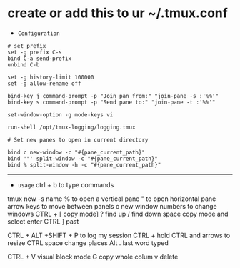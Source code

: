 # create or add this to ur ~/.tmux.conf 

- `Configuration`

```
# set prefix
set -g prefix C-s
bind C-a send-prefix
unbind C-b

set -g history-limit 100000
set -g allow-rename off

bind-key j command-prompt -p "Join pan from:" "join-pane -s :'%%'"
bind-key s command-prompt -p "Send pane to:" "join-pane -t :'%%'"

set-window-option -g mode-keys vi

run-shell /opt/tmux-logging/logging.tmux

# Set new panes to open in current directory

bind c new-window -c "#{pane_current_path}"
bind '"' split-window -c "#{pane_current_path}"
bind % split-window -h -c "#{pane_current_path}"
```
-------------------------------------------------------
- `usage`
ctrl + b to type commands

tmux new -s name
% to open a vertical pane
"  to open horizontal pane 
arrow keys to move between panels 
c new window 
numbers to  change windows 
CTRL + [ copy mode]
? find up
/ find down
space copy mode and select enter 
CTRL ] past 

CTRL + ALT +SHIFT + P to log my session
CTRL + hold CTRL and arrows to resize 
CTRL space change places 
Alt . last word typed 

CTRL + V visual block mode
G copy whole colum 
v delete 
